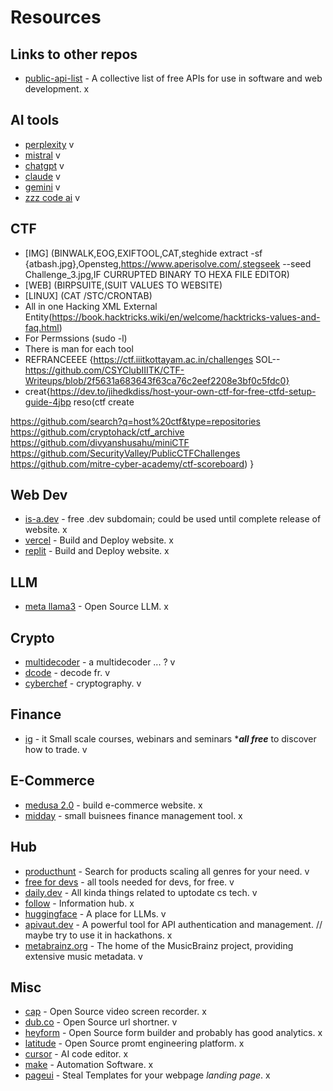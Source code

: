 # Resources

## Links to other repos
- [public-api-list](https://public-api-lists.github.io/public-api-lists/) - A collective list of free APIs for use in software and web development. x

## AI tools
- [perplexity](https://www.perplexity.ai/) v
- [mistral](https://mistral.ai/) v
- [chatgpt](https://chatgpt.com/) v
- [claude](https://claude.ai/new) v
- [gemini](https://gemini.google.com/) v
- [zzz code ai](https://zzzcode.ai/) v

## CTF
- [IMG] (BINWALK,EOG,EXIFTOOL,CAT,steghide extract -sf {atbash.jpg},Opensteg,https://www.aperisolve.com/,stegseek --seed Challenge_3.jpg,IF CURRUPTED BINARY TO HEXA FILE EDITOR)
- [WEB] (BIRPSUITE,(SUIT VALUES TO WEBSITE)
- [LINUX] (CAT /STC/CRONTAB)
- All in one Hacking XML External Entity(https://book.hacktricks.wiki/en/welcome/hacktricks-values-and-faq.html)
- For Permssions (sudo -l)
- There is man for each tool
- REFRANCEEEE {https://ctf.iiitkottayam.ac.in/challenges    SOL--https://github.com/CSYClubIIITK/CTF-Writeups/blob/2f5631a683643f63ca76c2eef2208e3bf0c5fdc0}
- creat{https://dev.to/jihedkdiss/host-your-own-ctf-for-free-ctfd-setup-guide-4jbp    reso(ctf create

https://github.com/search?q=host%20ctf&type=repositories
https://github.com/cryptohack/ctf_archive
https://github.com/divyanshusahu/miniCTF
https://github.com/SecurityValley/PublicCTFChallenges
https://github.com/mitre-cyber-academy/ctf-scoreboard)
}
## Web Dev
- [is-a.dev](https://is-a.dev/) - free .dev subdomain; could be used until complete release of website. x
- [vercel](https://vercel.com/) - Build and Deploy website. x
- [replit](https://replit.com/) - Build and Deploy website. x

## LLM
- [meta llama3](https://ai.meta.com/blog/meta-llama-3/?ref=producthunt) - Open Source LLM. x

## Crypto
- [multidecoder](https://www.cachesleuth.com/multidecoder/) - a multidecoder ... ? v
- [dcode](https://www.dcode.fr/en) - decode fr. v
- [cyberchef](https://gchq.github.io/CyberChef/) - cryptography. v

## Finance
- [ig](https://www.ig.com/en/learn-to-trade/ig-academy) - it  Small scale courses, webinars and seminars ****all free*** to discover how to trade. v

## E-Commerce
- [medusa 2.0](https://medusajs.com/v2-launch/?ref=producthunt) - build e-commerce website. x
- [midday](https://app.midday.ai/) - small buisnees finance management tool. x

## Hub
- [producthunt](https://www.producthunt.com/) - Search for products scaling all genres for your need. v
- [free for devs](https://free-for.dev/#/) - all tools needed for devs, for free. v
- [daily.dev](https://dly.to/v0JQEQI35HJ) - All kinda things related to uptodate cs tech. v
- [follow](https://follow.is/?ref=producthunt) - Information hub. x
- [huggingface](https://huggingface.co/) - A place for LLMs. v
- [apivaut.dev](https://apivaut.dev) - A powerful tool for API authentication and management. // maybe try to use it in hackathons. x
- [metabrainz.org](https://metabrainz.org) - The home of the MusicBrainz project, providing extensive music metadata. v

## Misc
- [cap](https://cap.so/?ref=producthunt) - Open Source video screen recorder. x
- [dub.co](https://dub.co/?ref=producthunt) - Open Source url shortner. v
- [heyform](https://heyform.net/?ref=producthunt) - Open Source form builder and probably has good analytics. x
- [latitude](https://latitude.so/?ref=producthunt) - Open Source promt engineering platform. x
- [cursor](https://www.cursor.com/) - AI code editor. x
- [make](https://www.make.com/) - Automation Software. x
- [pageui](https://pageui.shipixen.com/?ref=producthunt) - Steal Templates for your webpage *landing page*. x
